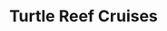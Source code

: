 ---
layout: info
type: Standard
title: Turtle Reef Cruises
section: glass bottom boat
logo: placeholder
ratings:
phone: "7774466"
email:
address:
description:
---